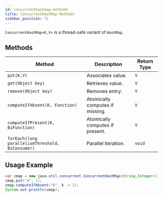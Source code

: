 ```yaml
---
id: concurrenthashmap-methods
title: ConcurrentHashMap Methods
sidebar_position: 71
---
```


`ConcurrentHashMap<K,V>` is a thread-safe variant of `HashMap`.

## Methods

| Method | Description | Return Type |
|---|---|---|
| `put(K,V)` | Associates value. | `V` |
| `get(Object key)` | Retrieves value. | `V` |
| `remove(Object key)` | Removes entry. | `V` |
| `computeIfAbsent(K, Function)` | Atomically computes if missing. | `V` |
| `computeIfPresent(K, BiFunction)` | Atomically computes if present. | `V` |
| `forEach(long parallelismThreshold, BiConsumer)` | Parallel iteration. | `void` |

## Usage Example

```java
var cmap = new java.util.concurrent.ConcurrentHashMap<String,Integer>();
cmap.put("a", 1);
cmap.computeIfAbsent("b", k -> 2);
System.out.println(cmap);
```